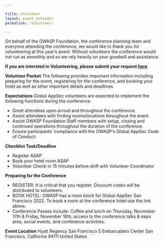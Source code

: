 ```yaml
---

title: Volunteer
layout: event_noheader
permalink: /volunteer/

---
```


On behalf of the OWASP Foundation, the conference planning team and everyone attending the conference, we would like to thank you for volunteering at this year’s event. Without volunteers the conference would not run as smoothly and so we rely heavily on your goodwill and assistance.

**If you are intersted in Volunteering, please submit your request [here](https://owasp.wufoo.com/forms/z10nvp4f0cet8h4/)**

**Volunteer Packet**
The following provides important information including preparing for the event, registering for the conference, and booking your hotel as well as other important details and deadlines.

**Expectations**
Global AppSec volunteers are expected to implement the following functions during the conference:
+ Greet attendees upon arrival and throughout the conference.
+ Assist attendees with finding rooms/locations throughout the event.
+ Assist OWASP Foundation Staff members with setup, closing and continued operations throughout the duration of the conference.
+ Ensure participants’ compliance with the OWASP's Global AppSec Code of Conduct: 

**Checklist Task/Deadline**
+ Register ASAP
+ Book your hotel room ASAP
+ Volunteer Check-in 15 minutes before shift with Volunteer Coordinator

**Preparing for the Conference**
+ REGISTER: It is critical that you register. Discount codes will be distributed to volunteers.
+ BOOK HOTEL: OWASP has a room block for Global AppSec San Francisco 2022. To book a room at the conference hotel use the link above.
+ Conference Passes include: Coffee and lunch on Thursday, Novmeber 17th & Friday, November 18th, access to the conference talks & expo area, social events, and conference activities.

**Event Location** Hyatt Regency San Francisco 5 Embarcadero Center San Francisco, California 94111 United States

